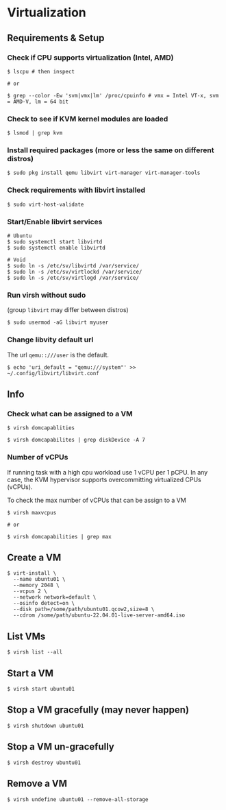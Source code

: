 # Virtualization

## Requirements & Setup

### Check if CPU supports virtualization (Intel, AMD)
```
$ lscpu # then inspect

# or

$ grep --color -Ew 'svm|vmx|lm' /proc/cpuinfo # vmx = Intel VT-x, svm = AMD-V, lm = 64 bit
```
### Check to see if KVM kernel modules are loaded
```
$ lsmod | grep kvm
```

### Install required packages (more or less the same on different distros)
```
$ sudo pkg install qemu libvirt virt-manager virt-manager-tools 
```

### Check requirements with libvirt installed
```
$ sudo virt-host-validate
```

### Start/Enable libvirt services
```
# Ubuntu
$ sudo systemctl start libvirtd
$ sudo systemctl enable libvirtd

# Void
$ sudo ln -s /etc/sv/libvirtd /var/service/
$ sudo ln -s /etc/sv/virtlockd /var/service/
$ sudo ln -s /etc/sv/virtlogd /var/service/
```

### Run virsh without sudo

(group `libvirt` may differ between distros)

```
$ sudo usermod -aG libvirt myuser
```

### Change libvity default url 

The url `qemu::///user` is the default.

```
$ echo 'uri_default = "qemu:///system"' >> ~/.config/libvirt/libvirt.conf
```

## Info

### Check what can be assigned to a VM
```
$ virsh domcapablities

$ virsh domcapabilites | grep diskDevice -A 7
```

### Number of vCPUs

If running task with a high cpu workload use 1 vCPU per 1 pCPU. In any case, the KVM hypervisor supports overcommitting virtualized CPUs (vCPUs). 

To check the max number of vCPUs that can be assign to a VM
```
$ virsh maxvcpus

# or

$ virsh domcapabilities | grep max
```

## Create a VM
```
$ virt-install \
  --name ubuntu01 \
  --memory 2048 \
  --vcpus 2 \
  --network network=default \
  --osinfo detect=on \
  --disk path=/some/path/ubuntu01.qcow2,size=8 \
  --cdrom /some/path/ubuntu-22.04.01-live-server-amd64.iso
```
## List VMs
```
$ virsh list --all
```

## Start a VM
```
$ virsh start ubuntu01
```

## Stop a VM gracefully (may never happen)
```
$ virsh shutdown ubuntu01
```

## Stop a VM un-gracefully
```
$ virsh destroy ubuntu01
```
## Remove a VM
```
$ virsh undefine ubuntu01 --remove-all-storage
```




